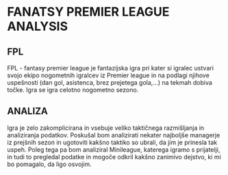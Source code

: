 # FANATSY PREMIER LEAGUE ANALYSIS

## FPL
FPL - fantasy premier league je fantazijska igra pri kater si igralec ustvari svojo ekipo nogometnih igralcev iz 
Premier league in na podlagi njihove uspešnosti (dan gol, asistenca, brez prejetega gola,...) na tekmah dobiva točke. 
Igra se igra celotno nogometno sezono. 

## ANALIZA
Igra je zelo zakomplicirana in vsebuje veliko taktičnega razmišljanja in analiziranja podatkov. Poskušal bom analizirati 
nekater najboljše managerje iz prejšnih sezon in ugotoviti kakšno taktiko so ubrali, da jim je prinesla tak uspeh. Poleg
tega pa bom analiziral Minileague, katerega igramo s prijatelji, in tudi to pregledal podatke in mogoče odkril kakšno 
zanimivo dejstvo, ki mi bo pomagalo, da ligo osvojim.
